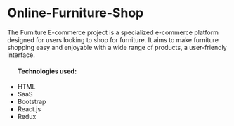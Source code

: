 # Online-Furniture-Shop
The Furniture E-commerce project is a specialized e-commerce platform designed for users looking to shop for furniture. 
It aims to make furniture shopping easy and enjoyable with a wide range of products, a user-friendly interface.


<ul>
  <h4>Technologies used:</h4>
  <li>HTML</li>
  <li>SaaS</li>
  <li>Bootstrap</li>
  <li>React.js</li>
  <li>Redux</li>
</ul>
